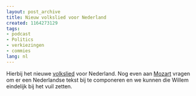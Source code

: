 ```yaml
---
layout: post_archive
title: Nieuw volkslied voor Nederland
created: 1164273129
tags:
- podcast
- Politics
- verkiezingen
- commies
lang: nl
---
```

Hierbij het nieuwe [volkslied](http://bler.webschuur.com/sites/bler.webschuur.com/files/anthem-russia-2000-vocal-may_9_2003.mp3) voor Nederland. Nog even aan [Mozart](http://nl.wikipedia.org/wiki/Wilders) vragen om er een Nederlandse tekst bij te componeren en we kunnen die Willem eindelijk bij het vuil zetten. 

